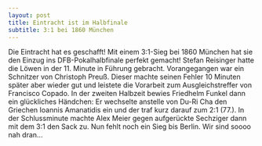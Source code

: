 ```yaml
---
layout: post
title: Eintracht ist im Halbfinale
subtitle: 3:1 bei 1860 München
---
```


Die Eintracht hat es geschafft! Mit einem 3:1-Sieg bei 1860 München hat sie den Einzug ins DFB-Pokalhalbfinale perfekt gemacht! Stefan Reisinger hatte die Löwen in der 11. Minute in Führung gebracht. Vorangegangen war ein Schnitzer von Christoph Preuß. Dieser machte seinen Fehler 10 Minuten später aber wieder gut und leistete die Vorarbeit zum Ausgleichstreffer von Francisco Copado. In der zweiten Halbzeit bewies Friedhelm Funkel dann ein glückliches Händchen: Er wechselte anstelle von Du-Ri Cha den Griechen Ioannis Amanatidis ein und der traf kurz darauf zum 2:1 (77.). In der Schlussminute machte Alex Meier gegen aufgerückte Sechziger dann mit dem 3:1 den Sack zu. Nun fehlt noch ein Sieg bis Berlin. Wir sind soooo nah dran...


